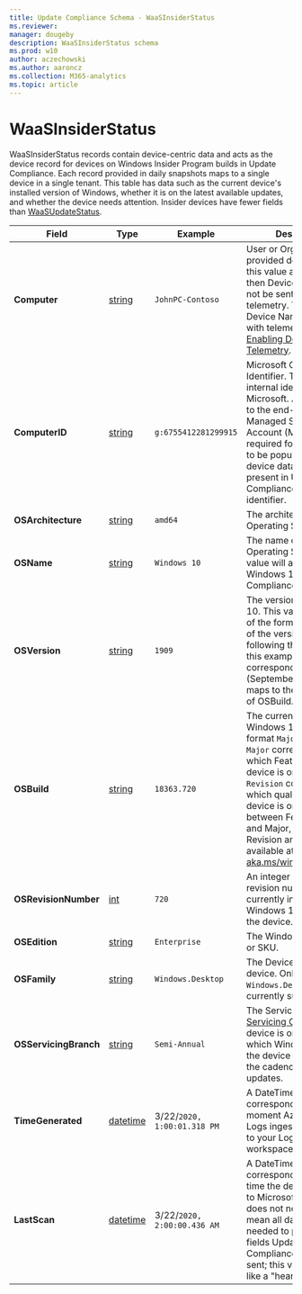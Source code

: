 ```yaml
---
title: Update Compliance Schema - WaaSInsiderStatus
ms.reviewer: 
manager: dougeby
description: WaaSInsiderStatus schema
ms.prod: w10
author: aczechowski
ms.author: aaroncz
ms.collection: M365-analytics
ms.topic: article
---
```


# WaaSInsiderStatus

WaaSInsiderStatus records contain device-centric data and acts as the device record for devices on Windows Insider Program builds in Update Compliance. Each record provided in daily snapshots maps to a single device in a single tenant. This table has data such as the current device's installed version of Windows, whether it is on the latest available updates, and whether the device needs attention. Insider devices have fewer fields than [WaaSUpdateStatus](update-compliance-schema-waasupdatestatus.md).


|Field |Type |Example |Description |
|--|--|---|--|
|**Computer** |[string](/azure/kusto/query/scalar-data-types/string) |`JohnPC-Contoso` |User or Organization-provided device name. If this value appears as '#', then Device Name may not be sent through telemetry. To enable Device Name to be sent with telemetry, see [Enabling Device Name in Telemetry](./update-compliance-get-started.md). |
|**ComputerID** |[string](/azure/kusto/query/scalar-data-types/string) |`g:6755412281299915` |Microsoft Global Device Identifier. This value is an internal identifier used by Microsoft. A connection to the end-user Managed Service Account (MSA) service is required for this identifier to be populated; no device data will be present in Update Compliance without this identifier. |
|**OSArchitecture** |[string](/azure/kusto/query/scalar-data-types/string) |`amd64` |The architecture of the Operating System. |
|**OSName** |[string](/azure/kusto/query/scalar-data-types/string) |`Windows 10` |The name of the Operating System. This value will always be Windows 10 for Update Compliance. |
|**OSVersion** |[string](/azure/kusto/query/scalar-data-types/string) |`1909` |The version of Windows 10. This value typically is of the format of the year of the version's release, following the month. In this example, `1909` corresponds to 2019-09 (September). This value maps to the `Major` portion of OSBuild. |
|**OSBuild** |[string](/azure/kusto/query/scalar-data-types/string) |`18363.720` |The currently installed Windows 10 Build, in the format `Major`.`Revision`. `Major` corresponds to which Feature Update the device is on, whereas `Revision` corresponds to which quality update the device is on. Mappings between Feature release and Major, as well as Revision and KBs, are available at [aka.ms/win10releaseinfo](/windows/release-health/release-information). |
|**OSRevisionNumber** |[int](/azure/kusto/query/scalar-data-types/int) |`720` |An integer value for the revision number of the currently installed Windows 10 OSBuild on the device. |
|**OSEdition** |[string](/azure/kusto/query/scalar-data-types/string) |`Enterprise` |The Windows 10 Edition or SKU. |
|**OSFamily** |[string](/azure/kusto/query/scalar-data-types/string) |`Windows.Desktop` |The Device Family of the device. Only `Windows.Desktop` is currently supported. |
|**OSServicingBranch** |[string](/azure/kusto/query/scalar-data-types/string) |`Semi-Annual` |The Servicing Branch or [Servicing Channel](./waas-overview.md#servicing-channels) the device is on. Dictates which Windows updates the device receives and the cadence of those updates. |
|**TimeGenerated** |[datetime](/azure/kusto/query/scalar-data-types/datetime)|3/22/`2020, 1:00:01.318 PM`|A DateTime corresponding to the moment Azure Monitor Logs ingested this record to your Log Analytics workspace. |
|**LastScan** |[datetime](/azure/kusto/query/scalar-data-types/datetime)|3/22/`2020, 2:00:00.436 AM`|A DateTime corresponding to the last time the device sent data to Microsoft. This value does not necessarily mean all data that is needed to populate all fields Update Compliance uses was sent; this value is more like a "heartbeat". |
